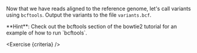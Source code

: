 <script>
/*
	bowtie2 -x $REF -U reads.fq -S aligned.sam; samtools sort -o aligned.bam aligned.sam;  bcftools mpileup -f $REF_FASTA aligned.bam | bcftools call -m -v -Ob -o variants.bcf -; bcftools index variants.bcf
*/

import Link from "components/Link.svelte";
import Alert from "components/Alert.svelte";
import Exercise from "./components/Exercise.svelte";

let criteria = [
{
	name: "File <code>variants.bcf</code> exists",
	checks: [{
		type: "file",
		path: "variants.bcf",
		action: "exists",
	}]
},
{
	name: "File <code>variants.bcf</code> contains the variants",
	checks: [{
		type: "file",
		path: "variants.bcf",
		action: "contents",
		commandExpected: "bcftools mpileup -f $REF_FASTA aligned.bam | bcftools call -m -v -Ob - -o /shared/tmp/__dnasecret.bcf; bcftools view --no-header /shared/tmp/__dnasecret.bcf",
		commandObserved: "bcftools view --no-header variants.bcf"
	}]
},
{
	name: "File <code>variants.bcf.csi</code> is the index file of <code>variants.bcf</code> obtained with <code>bcftools index</code>",
	checks: [{
		type: "file",
		path: "variants.bcf.csi",
		action: "exists"
	}]
},
];
</script>

Now that we have reads aligned to the reference genome, let's call variants using `bcftools`. Output the variants to the file `variants.bcf`.

<Alert>
	**Hint**: Check out the <Link href="/tutorials?id=bowtie2-intro&step=6">bcftools section</Link> of the bowtie2 tutorial for an example of how to run `bcftools`.
</Alert>

<Exercise {criteria} />
